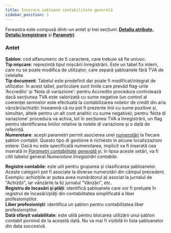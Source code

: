 ```yaml
---
title: Inserare șabloane contabilitate generală
sidebar_position: 1
---
```


Fereastra este compusă dintr-un antet și trei secțiuni: **[Detaliu atribute](/docs/configurations/tables/finance/ledger-records-templates/insert-ledger-records-templates)**, **[Detaliu înregistrare](/docs/configurations/tables/finance/ledger-records-templates/insert-ledger-records-templates)** și **[Parametri](/docs/configurations/tables/finance/ledger-records-templates/insert-ledger-records-templates)**.

### Antet

**Șablon**: cod alfanumeric de 5 caractere, care trebuie să fie univoc.  
**Tip mișcare**: reprezintă tipul mișcării înregistrării. Este un tabel fix intern, care nu se poate modifica de utilizator, care separă șabloanele fără TVA de celelalte.  
**Tip document**: Tabelul  este predefinit dar poate fi modificat/integrat de utilizator. În acest tabel, particulare sunt liniile care prevăd flag-urile ‘Accredito' și ‘Nota di variazione': pentru Accredito procedura controlează dacă secțiunea TVA este valorizată cu sume negative (un control al coerenței semnelor este efectuată la contabilizarea notelor de credit din aria vânzări/achiziții: înseamnă că nu pot fi prezente linii cu sume pozitive și, simultan, altele pentru un alt cont analitic cu sume negative); pentru ‘Nota di variazione' procedura va activa, tot în secțiunea TVA a înregistrării, un flag pentru identificarea liniilor relative la notele di variazione și o dată de referință.  
**Numerotare**: acești parametri permit asocierea unei [numerotări](/docs/configurations/tables/fluentis-numerations) la fiecare șablon contabil. Questo tipo di gestione è richiesto in alcune localizzazioni estere. Dacă nu este specificată numerotarea, implicit va fi inserată cea inserată în [*Parametri contabilitate generală* ](/docs/configurations/parameters/finance/accounting-parameters/) și, în lipsa aceste setări, va fi citit tabelul general *Numerotare înregistrări contabile*.

**Registre contabile**: este util pentru gruparea și clasificarea șabloanelor. Aceste categorii pot fi asociate la diverse numerotări din câmpul precedent.  
Exemplu: achizițiile ar putea avea numărătorul a) asociat la jurnalul de "Achiziții", iar vânzările la b) jurnalul "Vânzări", etc.  
**Registru de încasări și plăți**: identifică șabloanele care vor fi preluate în registrul de încasări/plăți din contabilitatea simplificată a liber profesioniștilor.  
**Liber profesioniști**: identifica un șablon pentru contabilitatea liber profesioniștilor.  
**Dată sfârșit valabilitate**: este utilă pentru blocarea utilizării unui șablon contabil pornind de la această dată. Nu va mai fi vizibilă în lista șabloanelor din data succesivă.  
